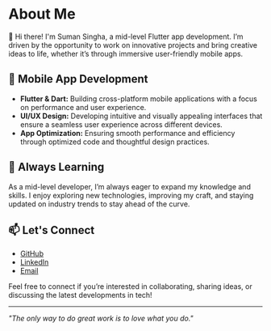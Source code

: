 # About Me

👋 Hi there! I'm Suman Singha, a mid-level Flutter app development. I’m driven by the opportunity to work on innovative projects and bring creative ideas to life, whether it’s through immersive user-friendly mobile apps.

## 📱 Mobile App Development

- **Flutter & Dart:** Building cross-platform mobile applications with a focus on performance and user experience.
- **UI/UX Design:** Developing intuitive and visually appealing interfaces that ensure a seamless user experience across different devices.
- **App Optimization:** Ensuring smooth performance and efficiency through optimized code and thoughtful design practices.

## 🌱 Always Learning

As a mid-level developer, I’m always eager to expand my knowledge and skills. I enjoy exploring new technologies, improving my craft, and staying updated on industry trends to stay ahead of the curve.

## 📫 Let's Connect

- [GitHub](https://github.com/sumansingha47)
- [LinkedIn](https://www.linkedin.com/in/suman-singha-b3a88a307/)
- [Email](mailto:sumansingha.me09@gmail.com)

Feel free to connect if you’re interested in collaborating, sharing ideas, or discussing the latest developments in tech!

---

_"The only way to do great work is to love what you do."_

